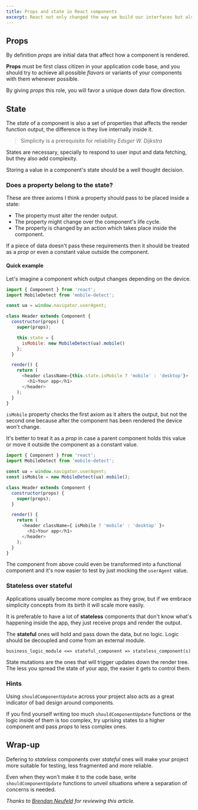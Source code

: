 ```yaml
---
title: Props and state in React components
excerpt: React not only changed the way we build our interfaces but also put data in the spotlight. This is a short take around components internals, data and states.
---
```


## Props

By definition _props_ are initial data that affect how a component is rendered.

**Props** must be first class citizen in your application code base, and you should try to achieve all possible _flavors_ or variants of your components with them whenever possible.

By giving _props_ this role, you will favor a unique down data flow direction.

## State

The _state_ of a component is also a set of properties that affects the render function output, the difference is they live internally inside it.

> Simplicity is a prerequisite for reliability
> <cite>Edsger W. Dijkstra</cite>

States are necessary, specially to respond to user input and data fetching, but they also add complexity.

Storing a value in a component's state should be a well thought decision.

### Does a property belong to the state?

These are three axioms I think a property should pass to be placed inside a state:

- The property must alter the render output.
- The property might change over the component's life cycle.
- The property is changed by an action which takes place inside the component.

If a piece of data doesn't pass these requirements then it should be treated as a _prop_ or even a constant value outside the component.

#### Quick example

Let's imagine a component which output changes depending on the device.

```js
import { Component } from 'react';
import MobileDetect from 'mobile-detect';

const ua = window.navigator.userAgent;

class Header extends Component {
  constructor(props) {
    super(props);

    this.state = {
      isMobile: new MobileDetect(ua).mobile()
    };
  }

  render() {
    return (
      <header className={this.state.isMobile ? 'mobile' : 'desktop'}>
        <h1>Your app</h1>
      </header>
    );
  }
}
```

`isMobile` property checks the first axiom as it alters the output, but not the second one because after the component has been rendered the device won't change.

It's better to treat it as a _prop_ in case a parent component holds this value or move it outside the component as a constant value.

```js
import { Component } from 'react';
import MobileDetect from 'mobile-detect';

const ua = window.navigator.userAgent;
const isMobile = new MobileDetect(ua).mobile();

class Header extends Component {
  constructor(props) {
    super(props);
  }

  render() {
    return (
      <header className={ isMobile ? 'mobile' : 'desktop' }>
        <h1>Your app</h1>
      </header>
    );
  }
}
```

The component from above could even be transformed into a functional component and it's now easier to test by just mocking the `userAgent` value.

### Stateless over stateful

Applications usually become more complex as they grow, but if we embrace simplicity concepts from its birth it will scale more easily.

It is preferable to have a lot of **stateless** components that don't know what's happening inside the app, they just receive props and render the output.

The **stateful** ones will hold and pass down the data, but no logic. Logic should be decoupled and come from an external module.

```
business_logic_module <=> stateful_component => stateless_component(s)
```

State mutations are the ones that will trigger updates down the render tree. The less you spread the state of your app, the easier it gets to control them.

### Hints

Using `shouldComponentUpdate` across your project also acts as a great indicator of bad design around components.

If you find yourself writing too much `shouldComponentUpdate` functions or the logic inside of them is too complex, try uprising states to a higher component and pass _props_ to less complex ones.

## Wrap-up

Defering to _stateless_ components over _stateful_ ones will make your project more suitable for testing, less fragmented and more reliable.

Even when they won't make it to the code base, write `shouldComponentUpdate` functions to unveil situations where a separation of concerns is needed.

_Thanks to [Brendan Neufeld](https://twitter.com/BrendanNeufeld) for reviewing this article._
